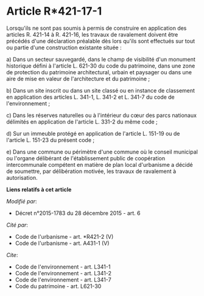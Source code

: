 # Article R*421-17-1

Lorsqu'ils ne sont pas soumis à permis de construire en application des articles R. 421-14 à R. 421-16, les travaux de
ravalement doivent être précédés d'une déclaration préalable dès lors qu'ils sont effectués sur tout ou partie d'une
construction existante située :

a) Dans un secteur sauvegardé, dans le champ de visibilité d'un monument historique défini à l'article L. 621-30 du code du
patrimoine, dans une zone de protection du patrimoine architectural, urbain et paysager ou dans une aire de mise en valeur de
l'architecture et du patrimoine ;

b) Dans un site inscrit ou dans un site classé ou en instance de classement en application des articles L. 341-1, L. 341-2 et
L. 341-7 du code de l'environnement ;

c) Dans les réserves naturelles ou à l'intérieur du cœur des parcs nationaux délimités en application de l'article L. 331-2
du même code ;

d) Sur un immeuble protégé en application de l'article L. 151-19 ou de l'article L. 151-23  du présent code ;

e) Dans une commune ou périmètre d'une commune où le conseil municipal ou l'organe délibérant de l'établissement public de
coopération intercommunale compétent en matière de plan local d'urbanisme a décidé de soumettre, par délibération motivée,
les travaux de ravalement à autorisation.

**Liens relatifs à cet article**

_Modifié par_:

  - Décret n°2015-1783 du 28 décembre 2015 - art. 6

_Cité par_:

  - Code de l'urbanisme - art. *R421-2 (V)
  - Code de l'urbanisme - art. A431-1 (V)

_Cite_:

  - Code de l'environnement - art. L341-1
  - Code de l'environnement - art. L341-2
  - Code de l'environnement - art. L341-7
  - Code du patrimoine - art. L621-30
